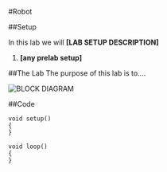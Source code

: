 #Robot

##Setup

In this lab we will **[LAB SETUP DESCRIPTION]**

1. **[any prelab setup]**

##The Lab
The purpose of this lab is to....


![BLOCK DIAGRAM](./Images/block_diagram.png)



##Code
```
void setup()
{
}

void loop()
{
}
```

